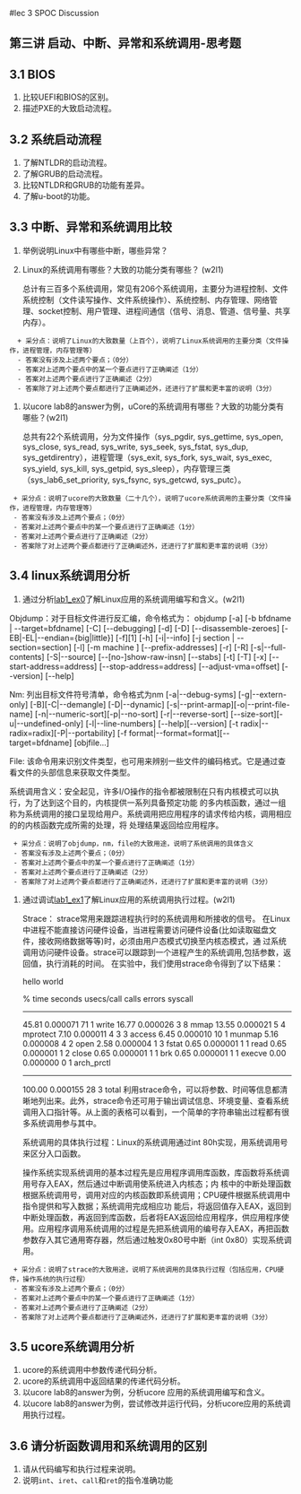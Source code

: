 #lec 3 SPOC Discussion

## 第三讲 启动、中断、异常和系统调用-思考题

## 3.1 BIOS
 1. 比较UEFI和BIOS的区别。
 1. 描述PXE的大致启动流程。

## 3.2 系统启动流程
 1. 了解NTLDR的启动流程。
 1. 了解GRUB的启动流程。
 1. 比较NTLDR和GRUB的功能有差异。
 1. 了解u-boot的功能。

## 3.3 中断、异常和系统调用比较
 1. 举例说明Linux中有哪些中断，哪些异常？
 1. Linux的系统调用有哪些？大致的功能分类有哪些？  (w2l1)

	总计有三百多个系统调用，常见有206个系统调用，主要分为进程控制、文件系统控制（文件读写操作、文件系统操作）、系统控制、内存管理、网络管理、socket控制、用户管理、进程间通信（信号、消息、管道、信号量、共享内存）。

```
  + 采分点：说明了Linux的大致数量（上百个），说明了Linux系统调用的主要分类（文件操作，进程管理，内存管理等）
  - 答案没有涉及上述两个要点；（0分）
  - 答案对上述两个要点中的某一个要点进行了正确阐述（1分）
  - 答案对上述两个要点进行了正确阐述（2分）
  - 答案除了对上述两个要点都进行了正确阐述外，还进行了扩展和更丰富的说明（3分）
 ```
 
 1. 以ucore lab8的answer为例，uCore的系统调用有哪些？大致的功能分类有哪些？(w2l1)
 
	总共有22个系统调用，分为文件操作（sys_pgdir, sys_gettime, sys_open, sys_close, sys_read, sys_write, sys_seek, sys_fstat, sys_dup, sys_getdirentry），进程管理（sys_exit, sys_fork, sys_wait, sys_exec, sys_yield, sys_kill, sys_getpid, sys_sleep），内存管理三类（sys_lab6_set_priority, sys_fsync, sys_getcwd, sys_putc）。

 ```
  + 采分点：说明了ucore的大致数量（二十几个），说明了ucore系统调用的主要分类（文件操作，进程管理，内存管理等）
  - 答案没有涉及上述两个要点；（0分）
  - 答案对上述两个要点中的某一个要点进行了正确阐述（1分）
  - 答案对上述两个要点进行了正确阐述（2分）
  - 答案除了对上述两个要点都进行了正确阐述外，还进行了扩展和更丰富的说明（3分）
 ```
 
## 3.4 linux系统调用分析
 1. 通过分析[lab1_ex0](https://github.com/chyyuu/ucore_lab/blob/master/related_info/lab1/lab1-ex0.md)了解Linux应用的系统调用编写和含义。(w2l1)
 
Objdump：对于目标文件进行反汇编，命令格式为：
objdump
[-a] [-b bfdname |
--target=bfdname] [-C] [--debugging]
[-d] [-D]
[--disassemble-zeroes]
[-EB|-EL|--endian={big|little}] [-f][1] 
[-h] [-i|--info]
[-j section | --section=section]
[-l] [-m machine ] [--prefix-addresses]
[-r] [-R]
[-s|--full-contents] [-S|--source]
[--[no-]show-raw-insn] [--stabs] [-t]
[-T] [-x]
[--start-address=address] [--stop-address=address]
[--adjust-vma=offset] [--version] [--help]

Nm: 列出目标文件符号清单，命令格式为nm [-a|--debug-syms] [-g|--extern-only] [-B][-C|--demangle] [-D|--dynamic] [-s|--print-armap][-o|--print-file-name] [-n|--numeric-sort][-p|--no-sort] [-r|--reverse-sort] [--size-sort][-u|--undefined-only] [-l|--line-numbers] [--help][--version] [-t radix|--radix=radix][-P|--portability] [-f format|--format=format][--target=bfdname] [objfile...]

File: 该命令用来识别文件类型，也可用来辨别一些文件的编码格式。它是通过查看文件的头部信息来获取文件类型。

系统调用含义：安全起见，许多I/O操作的指令都被限制在只有内核模式可以执行，为了达到这个目的，内核提供一系列具备预定功能
的多内核函数，通过一组称为系统调用的接口呈现给用户。系统调用把应用程序的请求传给内核，调用相应的的内核函数完成所需的处理，将
处理结果返回给应用程序。

 ```
  + 采分点：说明了objdump，nm，file的大致用途，说明了系统调用的具体含义
  - 答案没有涉及上述两个要点；（0分）
  - 答案对上述两个要点中的某一个要点进行了正确阐述（1分）
  - 答案对上述两个要点进行了正确阐述（2分）
  - 答案除了对上述两个要点都进行了正确阐述外，还进行了扩展和更丰富的说明（3分）
 
 ```
 
 1. 通过调试[lab1_ex1](https://github.com/chyyuu/ucore_lab/blob/master/related_info/lab1/lab1-ex1.md)了解Linux应用的系统调用执行过程。(w2l1)
 
	Strace： strace常用来跟踪进程执行时的系统调用和所接收的信号。 在Linux中进程不能直接访问硬件设备，当进程需要访问硬件设备(比如读取磁盘文件，接收网络数据等等)时，必须由用户态模式切换至内核态模式，通 过系统调用访问硬件设备。strace可以跟踪到一个进程产生的系统调用,包括参数，返回值，执行消耗的时间。
	在实验中，我们使用strace命令得到了以下结果：

	hello world

	% time     seconds  usecs/call     calls    errors syscall
	------ ----------- ----------- --------- --------- ----------------
	45.81    0.000071          71         1           write
	16.77    0.000026           3         8           mmap
	13.55    0.000021           5         4           mprotect
	7.10    0.000011           4         3         3 access
	6.45    0.000010          10         1           munmap
	5.16    0.000008           4         2           open
	2.58    0.000004           1         3           fstat
	0.65    0.000001           1         1           read
	0.65    0.000001           1         2           close
	0.65    0.000001           1         1           brk
	0.65    0.000001           1         1           execve
	0.00    0.000000           0         1           arch_prctl
	------ ----------- ----------- --------- --------- ----------------
	100.00    0.000155                    28         3 total
	利用strace命令，可以将参数、时间等信息都清晰地列出来。此外，strace命令还可用于输出调试信息、环境变量、查看系统调用入口指针等。从上面的表格可以看到，一个简单的字符串输出过程都有很多系统调用参与其中。

	系统调用的具体执行过程：Linux的系统调用通过int 80h实现，用系统调用号来区分入口函数。
	
	操作系统实现系统调用的基本过程先是应用程序调用库函数，库函数将系统调用号存入EAX，然后通过中断调用使系统进入内核态；内	核中的中断处理函数根据系统调用号，调用对应的内核函数即系统调用；CPU硬件根据系统调用中指令提供和写入数据；系统调用完成相应功	能后，将返回值存入EAX，返回到中断处理函数，再返回到库函数，后者将EAX返回给应用程序，供应用程序使用。应用程序调用系统调用的过程是先把系统调用的编号存入EAX，再把函数参数存入其它通用寄存器，然后通过触发0x80号中断（int 0x80）实现系统调用。

 ```
  + 采分点：说明了strace的大致用途，说明了系统调用的具体执行过程（包括应用，CPU硬件，操作系统的执行过程）
  - 答案没有涉及上述两个要点；（0分）
  - 答案对上述两个要点中的某一个要点进行了正确阐述（1分）
  - 答案对上述两个要点进行了正确阐述（2分）
  - 答案除了对上述两个要点都进行了正确阐述外，还进行了扩展和更丰富的说明（3分）
 ```
 
## 3.5 ucore系统调用分析
 1. ucore的系统调用中参数传递代码分析。
 1. ucore的系统调用中返回结果的传递代码分析。
 1. 以ucore lab8的answer为例，分析ucore 应用的系统调用编写和含义。
 1. 以ucore lab8的answer为例，尝试修改并运行代码，分析ucore应用的系统调用执行过程。
 
## 3.6 请分析函数调用和系统调用的区别
 1. 请从代码编写和执行过程来说明。
   1. 说明`int`、`iret`、`call`和`ret`的指令准确功能
 

